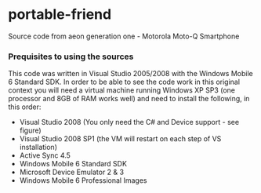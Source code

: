 # portable-friend
Source code from aeon generation one - Motorola Moto-Q Smartphone

### Prequisites to using the sources

This code was written in Visual Studio 2005/2008 with the Windows Mobile 6 Standard SDK. In order to be able to see the code work in this original context you will need a virtual machine running Windows XP SP3 (one processor and 8GB of RAM works well) and need to install the following, in this order:

* Visual Studio 2008 (You only need the C# and Device support - see figure)
* Visual Studio 2008 SP1 (the VM will restart on each step of VS installation)
* Active Sync 4.5
* Windows Mobile 6 Standard SDK
* Microsoft Device Emulator 2 & 3
* Windows Mobile 6 Professional Images
